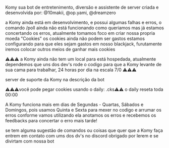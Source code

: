 Komy sua bot de entretenimento, diversão e assistente de server 
criada e desenvolvida por: @10makii, @op.yami, @dreamzero

a Komy ainda está em desenvolvimento, e possui algumas falhas e erros, o comando /poll ainda não está funcionando como queriamos mas 
já estamos concertando os erros, atualmente tomamos foco em criar nossa propria moeda "Cookies" os cookies ainda não podem ser gastos
estamos configurando para que eles sejam gastos em nosso blackjack, furutamente iremos colocar outros meios de ganhar mais cookies

⚠️⚠️⚠️ a Komy ainda não tem um local para está hospedada, atualmente dependemos que uns dos dev's rode o codigo para que a Komy levante
de sua cama para trabalhar, 24 horas por dia na escala 7/0 ⚠️⚠️⚠️

server de suporte da Komy na descrição da bot

⚠️⚠️⚠️você pode pegar cookies usando o daily: .cks⚠️⚠️
o daily reseta toda 00:00

A Komy funciona mais em dias de Segundas - Quartas, Sábados e Domingos, pois usamos Quinta e Sexta para mexer no codigo e arrumar os erros
conforme vamos utilizando ela anotamos os erros e recebemos os feedbacks para concertar o erro mais tarde!

se tem alguma sugestão de comandos ou coisas que quer que a Komy faça entrem em contato com ums dos dv's no discord
obrigado por lerem e se divirtam com nossa bot
